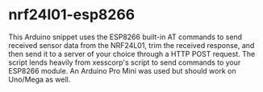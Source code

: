 # nrf24l01-esp8266

This Arduino snippet uses the ESP8266 built-in AT commands to send received sensor data from the NRF24L01, trim the received response, and then send it to a server of your choice through a HTTP POST request. The script lends heavily from xesscorp's script to send commands to your ESP8266 module. An Arduino Pro Mini was used but should work on Uno/Mega as well.
